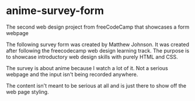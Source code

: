 # anime-survey-form
The second web design project from freeCodeCamp that showcases a form webpage

The following survey form was created by Matthew Johnson. It was created after following the freecodecamp web design learning track. The purpose is to showcase introductory web design skills with purely HTML and CSS.

The survey is about anime because I watch a lot of it. Not a serious webpage and the input isn't being recorded anywhere. 

The content isn't meant to be serious at all and is just there to show off the web page styling.
